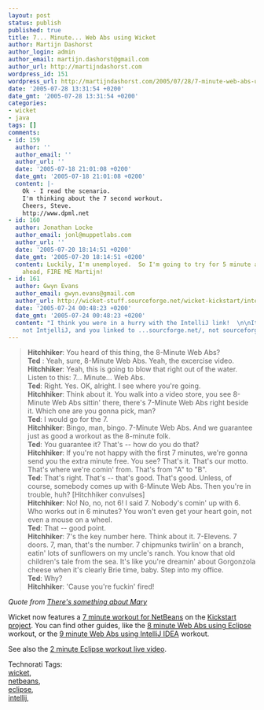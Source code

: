 ```yaml
---
layout: post
status: publish
published: true
title: 7... Minute... Web Abs using Wicket
author: Martijn Dashorst
author_login: admin
author_email: martijn.dashorst@gmail.com
author_url: http://martijndashorst.com
wordpress_id: 151
wordpress_url: http://martijndashorst.com/2005/07/28/7-minute-web-abs-using-wicket/
date: '2005-07-28 13:31:54 +0200'
date_gmt: '2005-07-28 13:31:54 +0200'
categories:
- wicket
- java
tags: []
comments:
- id: 159
  author: ''
  author_email: ''
  author_url: ''
  date: '2005-07-18 21:01:08 +0200'
  date_gmt: '2005-07-18 21:01:08 +0200'
  content: |-
    Ok - I read the scenario.
    I'm thinking about the 7 second workout.
    Cheers, Steve.
    http://www.dpml.net
- id: 160
  author: Jonathan Locke
  author_email: jonl@muppetlabs.com
  author_url: ''
  date: '2005-07-20 18:14:51 +0200'
  date_gmt: '2005-07-20 18:14:51 +0200'
  content: Luckily, I'm unemployed.  So I'm going to try for 5 minute abs!  Wooohooo!  Go
    ahead, FIRE ME Martijn!
- id: 161
  author: Gwyn Evans
  author_email: gwyn.evans@gmail.com
  author_url: http://wicket-stuff.sourceforge.net/wicket-kickstart/intellij.html
  date: '2005-07-24 00:48:23 +0200'
  date_gmt: '2005-07-24 00:48:23 +0200'
  content: "I think you were in a hurry with the IntelliJ link!  \n\nIt's IntelliJ
    not IntjelliJ, and you linked to ...sourcforge.net/, not sourceforge! :-)"
---
```

<blockquote><b>Hitchhiker</b>: You heard of this thing, the 8-Minute Web Abs?<br />
<b>Ted</b> : Yeah, sure, 8-Minute Web Abs. Yeah, the excercise video.<br />
<b>Hitchhiker</b>: Yeah, this is going to blow that right out of the water. Listen to this: 7... Minute... Web Abs.<br />
<b>Ted</b>: Right. Yes. OK, alright. I see where you're going.<br />
<b>Hitchhiker</b>: Think about it. You walk into a video store, you see 8-Minute Web Abs sittin' there, there's 7-Minute Web Abs right beside it. Which one are you gonna pick, man?<br />
<b>Ted</b>: I would go for the 7.<br />
<b>Hitchhiker</b>: Bingo, man, bingo. 7-Minute Web Abs. And we guarantee just as good a workout as the 8-minute folk.<br />
<b>Ted</b>: You guarantee it? That's -- how do you do that?<br />
<b>Hitchhiker</b>: If you're not happy with the first 7 minutes, we're gonna send you the extra minute free. You see? That's it. That's our motto. That's where we're comin' from. That's from "A" to "B".<br />
<b>Ted</b>: That's right. That's -- that's good. That's good. Unless, of course, somebody comes up with 6-Minute Web Abs. Then you're in trouble, huh? [Hitchhiker convulses]<br />
<b>Hitchhiker</b>: No! No, no, not 6! I said 7. Nobody's comin' up with 6. Who works out in 6 minutes? You won't even get your heart goin, not even a mouse on a wheel.<br />
<b>Ted</b>: That -- good point.<br />
<b>Hitchhiker</b>: 7's the key number here. Think about it. 7-Elevens. 7 doors. 7, man, that's the number. 7 chipmunks twirlin' on a branch, eatin' lots of sunflowers on my uncle's ranch. You know that old children's tale from the sea. It's like you're dreamin' about Gorgonzola cheese when it's clearly Brie time, baby. Step into my office.<br />
<b>Ted</b>: Why?<br />
<b>Hitchhiker</b>: 'Cause you're fuckin' fired!</p></blockquote>
<p><i>Quote from <a href="http://www.imdb.com/title/tt0129387/">There's something about Mary</a></i></p>
<p>Wicket now features a <a href="http://wicket-stuff.sourceforge.net/wicket-kickstart/netbeans.html">7 minute workout for NetBeans</a> on the <a href="http://wicket-stuff.sourceforge.net/wicket-kickstart/">Kickstart project</a>. You can find other guides, like the <a href="http://wicket-stuff.sourceforge.net/wicket-kickstart/eclipse.html">8 minute Web Abs using Eclipse</a> workout, or the <a href="http://wicket-stuff.sourceforge.net/wicket-kickstart/intellij.html">9 minute Web Abs using IntelliJ IDEA</a> workout.</p>
<p>See also the <a href="http://wicket-stuff.sourceforge.net/wicket-kickstart/demos/EclipseDemo.html">2 minute Eclipse workout live video</a>.</p>
<p><!-- technorati tags start --></p>
<p>Technorati Tags:<br />
<a href="http://technorati.com/tag/wicket" rel="tag">wicket</a>,<br />
<a href="http://technorati.com/tag/netbeans" rel="tag">netbeans</a>,<br />
<a href="http://technorati.com/tag/eclipse" rel="tag">eclipse</a>,<br />
<a href="http://technorati.com/tag/intellij" rel="tag">intellij</a>,</p>
<p><!-- technorati tags end --></p>

